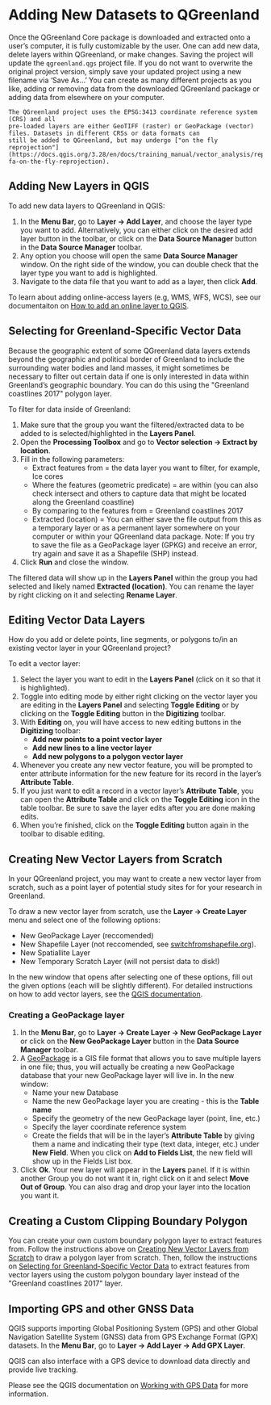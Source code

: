 # Adding New Datasets to QGreenland

Once the QGreenland Core package is downloaded and extracted onto a user’s computer, it
is fully customizable by the user. One can add new data, delete layers within
QGreenland, or make changes.  Saving the project will update the `qgreenland.qgs`
project file. If you do not want to overwrite the original project version, simply save
your updated project using a new filename via ‘Save As...’ You can create as many
different projects as you like, adding or removing data from the downloaded QGreenland
package or adding data from elsewhere on your computer.


```{note}
The QGreenland project uses the EPSG:3413 coordinate reference system (CRS) and all
pre-loaded layers are either GeoTIFF (raster) or GeoPackage (vector)
files. Datasets in different CRSs or data formats can
still be added to QGreenland, but may undergo ["on the fly
reprojection"](https://docs.qgis.org/3.28/en/docs/training_manual/vector_analysis/reproject_transform.html#basic-fa-on-the-fly-reprojection).
```


## Adding New Layers in QGIS

To add new data layers to QGreenland in QGIS:
1. In the **Menu Bar**, go to **Layer -> Add Layer**, and choose the layer type
   you want to add. Alternatively, you can either click on the desired add layer
   button in the toolbar, or click on the **Data Source Manager** button in the
   **Data Source Manager** toolbar.
2. Any option you choose will open the same **Data Source Manager** window. On
   the right side of the window, you can double check that the layer type you want
   to add is highlighted.
3. Navigate to the data file that you want to add as a layer, then click **Add**.

To learn about adding online-access layers (e.g, WMS, WFS, WCS), see our
documentaiton on [How to add an online layer to
QGIS](/user/how-to/online-layers.md).


## Selecting for Greenland-Specific Vector Data

Because the geographic extent of some QGreenland data layers extends beyond the
geographic and political border of Greenland to include the surrounding water bodies
and land masses, it might sometimes be necessary to filter out certain data if one is only
interested in data within Greenland’s geographic boundary. You can do this using the
"Greenland coastlines 2017" polygon layer.

To filter for data inside of Greenland:
1. Make sure that the group you want the filtered/extracted data to be added to is
   selected/highlighted in the **Layers Panel**.
2. Open the **Processing Toolbox** and go to **Vector selection -> Extract by location**.
3. Fill in the following parameters:
   * Extract features from = the data layer you want to filter, for example, Ice cores
   * Where the features (geometric predicate) = are within (you can also check intersect and
     others to capture data that might be located along the Greenland coastline)
   * By comparing to the features from = Greenland coastlines 2017
   * Extracted (location) = You can either save the file output from this as a temporary layer
     or as a permanent layer somewhere on your computer or within your QGreenland data
     package. Note: If you try to save the file as a GeoPackage layer (GPKG) and receive an
     error, try again and save it as a Shapefile (SHP) instead.
4. Click **Run** and close the window.

The filtered data will show up in the **Layers Panel** within the group you had selected and likely
named **Extracted (location)**. You can rename the layer by right clicking on it and selecting
**Rename Layer**.

## Editing Vector Data Layers
How do you add or delete points, line segments, or polygons to/in an existing vector layer in
your QGreenland project?

To edit a vector layer:
1. Select the layer you want to edit in the **Layers Panel** (click on it so that it is
   highlighted).
2. Toggle into editing mode by either right clicking on the vector layer you are
   editing in the **Layers Panel** and selecting **Toggle Editing** or by clicking on the
   **Toggle Editing** button in the **Digitizing** toolbar.
3. With **Editing** on, you will have access to new editing buttons in the **Digitizing**
   toolbar:
   * **Add new points to a point vector layer**
   * **Add new lines to a line vector layer**
   * **Add new polygons to a polygon vector layer**
4. Whenever you create any new vector feature, you will be prompted to enter
   attribute information for the new feature for its record in the layer’s **Attribute
   Table**.
5. If you just want to edit a record in a vector layer’s **Attribute Table**, you can open
   the **Attribute Table** and click on the **Toggle Editing** icon in the table toolbar. Be
   sure to save the layer edits after you are done making edits.
6. When you’re finished, click on the **Toggle Editing** button again in the toolbar to
   disable editing.

## Creating New Vector Layers from Scratch

In your QGreenland project, you may want to create a new vector layer from
scratch, such as a point layer of potential study sites for for your research in
Greenland.

To draw a new vector layer from scratch, use the **Layer -> Create Layer** menu
and select one of the following options:

* New GeoPackage Layer (reccomended)
* New Shapefile Layer (not reccomended, see
  [switchfromshapefile.org](http://switchfromshapefile.org/)).
* New Spatiallite Layer
* New Temporary Scratch Layer (will not persist data to disk!)

In the new window that opens after selecting one of these options, fill out the
given options (each will be slightly different). For detailed instructions on
how to add vector layers, see the [QGIS
documentation](https://docs.qgis.org/3.28/en/docs/user_manual/managing_data_source/create_layers.html#creating-new-vector-layers).


### Creating a GeoPackage layer

1. In the **Menu Bar**, go to **Layer -> Create Layer -> New GeoPackage Layer**
   or click on the **New GeoPackage Layer** button in the **Data Source
   Manager** toolbar.
2. A [GeoPackage](http://www.geopackage.org/) is a GIS file format that allows
   you to save multiple layers in one file; thus, you will actually be creating
   a new GeoPackage database that your new GeoPackage layer will live in. In the
   new window:
   * Name your new Database
   * Name the new GeoPackage layer you are creating - this is the **Table name**
   * Specify the geometry of the new GeoPackage layer (point, line, etc.)
   * Specify the layer coordinate reference system
   * Create the fields that will be in the layer’s **Attribute Table** by giving them a
     name and indicating their type (text data, integer, etc.) under **New Field**. When
     you click on **Add to Fields List**, the new field will show up in the Fields List box.
3. Click **Ok**. Your new layer will appear in the **Layers** panel. If it is
   within another Group you do not want it in, right click on it and select
   **Move Out of Group**.  You can also drag and drop your layer into the
   location you want it.


## Creating a Custom Clipping Boundary Polygon

You can create your own custom boundary polygon layer to extract features
from. Follow the instructions above on [Creating New Vector
Layers from
Scratch](#creating-new-vector-layers-from-scratch) to draw a
polygon layer from scratch. Then, follow the instructions on [Selecting for
Greenland-Specific Vector Data](#selecting-for-greenland-specific-vector-data) to
extract features from vector layers using the custom polygon boundary layer
instead of the "Greenland coastlines 2017" layer.


## Importing GPS and other GNSS Data

QGIS supports importing Global Positioning System (GPS) and other Global
Navigation Satellite System (GNSS) data from GPS Exchange Format (GPX)
datasets. In the **Menu Bar**, go to **Layer -> Add Layer -> Add GPX Layer**.

QGIS can also interface with a GPS device to download data directly and provide
live tracking.

Please see the QGIS documentation on [Working with GPS
Data](https://docs.qgis.org/3.28/en/docs/user_manual/working_with_gps/index.html)
for more information.
